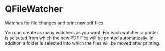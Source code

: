# QFileWatcher
Watches for file changes and print new pdf files

You can create as many watchers as you want. For each watcher, a printer is selected from which the new PDF files will be printed automatically. In addition a folder is selected into which the files will be moved after printing.
